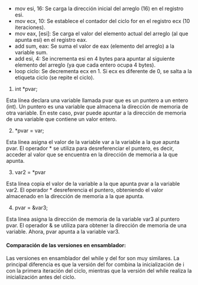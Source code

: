 - mov esi, 16: Se carga la dirección inicial del arreglo (16) en el registro esi.
- mov ecx, 10: Se establece el contador del ciclo for en el registro ecx (10 iteraciones).
- mov eax, [esi]: Se carga el valor del elemento actual del arreglo (al que apunta esi) en el registro eax.
- add sum, eax: Se suma el valor de eax (elemento del arreglo) a la variable sum.
- add esi, 4: Se incrementa esi en 4 bytes para apuntar al siguiente elemento del arreglo (ya que cada entero ocupa 4 bytes).
- loop ciclo: Se decrementa ecx en 1. Si ecx es diferente de 0, se salta a la etiqueta ciclo (se repite el ciclo).

1. int *pvar;

Esta línea declara una variable llamada pvar que es un puntero a un entero (int). Un puntero es una variable que almacena la dirección de memoria de otra variable. En este caso, pvar puede apuntar a la dirección de memoria de una variable que contiene un valor entero.

2. *pvar = var;

Esta línea asigna el valor de la variable var a la variable a la que apunta pvar. El operador * se utiliza para desreferenciar el puntero, es decir, acceder al valor que se encuentra en la dirección de memoria a la que apunta.

3. var2 = *pvar

Esta línea copia el valor de la variable a la que apunta pvar a la variable var2. El operador * desreferencia el puntero, obteniendo el valor almacenado en la dirección de memoria a la que apunta.

4. pvar = &var3;

Esta línea asigna la dirección de memoria de la variable var3 al puntero pvar. El operador & se utiliza para obtener la dirección de memoria de una variable. Ahora, pvar apunta a la variable var3.

#### Comparación de las versiones en ensamblador:

Las versiones en ensamblador del while y del for son muy similares. La principal diferencia es que la versión del for combina la inicialización de i con la primera iteración del ciclo, mientras que la versión del while realiza la inicialización antes del ciclo.
